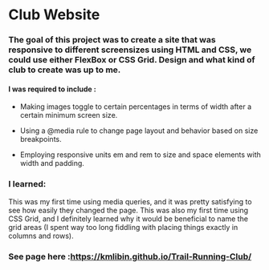 ﻿# Club Website



### The goal of this project was to create a site that was responsive to different screensizes using HTML and CSS, we could use either FlexBox or CSS Grid. Design and what kind of club to create was up to me.

#### I was required to include :

- Making images toggle to certain percentages in terms of width after a certain minimum screen size.

- Using a @media rule to change page layout and behavior based on size breakpoints.

- Employing responsive units em and rem to size and space elements with width and padding.

### I learned:

This was my first time using media queries, and it was pretty satisfying to see how easily they changed the page. This was also my first time using CSS Grid, and I definitely learned why it would be beneficial to name the grid areas (I spent way too long fiddling with placing things exactly in columns and rows).


### See page here :https://kmlibin.github.io/Trail-Running-Club/
